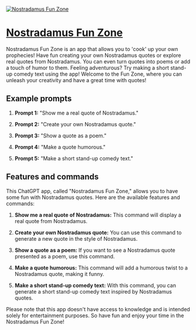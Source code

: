 [![Nostradamus  Fun Zone](https://files.oaiusercontent.com/file-mXpZ0A8tvCViAK0UUwDESPSc?se=2123-10-18T14%3A16%3A08Z&sp=r&sv=2021-08-06&sr=b&rscc=max-age%3D31536000%2C%20immutable&rscd=attachment%3B%20filename%3Dec1f0036-ab29-45da-8250-326738daa37a.png&sig=eFPBST3psYumW2b20nJqiZr2rtMDjjse/PilrAedu1s%3D)](https://chat.openai.com/g/g-DiSNuZ95G-nostradamus-fun-zone)

# [Nostradamus  Fun Zone](https://chat.openai.com/g/g-DiSNuZ95G-nostradamus-fun-zone)

Nostradamus Fun Zone is an app that allows you to 'cook' up your own prophecies! Have fun creating your own Nostradamus quotes or explore real quotes from Nostradamus. You can even turn quotes into poems or add a touch of humor to them. Feeling adventurous? Try making a short stand-up comedy text using the app! Welcome to the Fun Zone, where you can unleash your creativity and have a great time with quotes!

## Example prompts

1. **Prompt 1:** "Show me a real quote of Nostradamus."

2. **Prompt 2:** "Create your own Nostradamus quote."

3. **Prompt 3:** "Show a quote as a poem."

4. **Prompt 4:** "Make a quote humorous."

5. **Prompt 5:** "Make a short stand-up comedy text."


## Features and commands

This ChatGPT app, called "Nostradamus Fun Zone," allows you to have some fun with Nostradamus quotes. Here are the available features and commands:

1. **Show me a real quote of Nostradamus:** This command will display a real quote from Nostradamus.

2. **Create your own Nostradamus quote:** You can use this command to generate a new quote in the style of Nostradamus.

3. **Show a quote as a poem:** If you want to see a Nostradamus quote presented as a poem, use this command.

4. **Make a quote humorous:** This command will add a humorous twist to a Nostradamus quote, making it funny.

5. **Make a short stand-up comedy text:** With this command, you can generate a short stand-up comedy text inspired by Nostradamus quotes.

Please note that this app doesn't have access to knowledge and is intended solely for entertainment purposes. So have fun and enjoy your time in the Nostradamus Fun Zone!